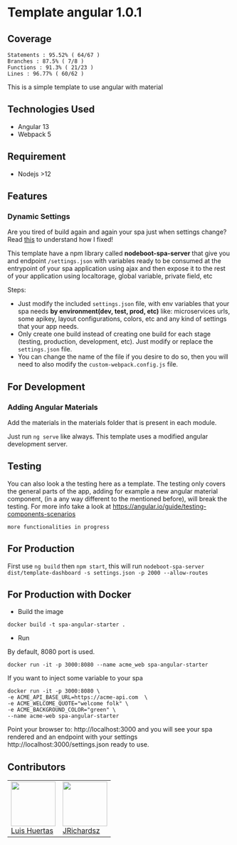# Template angular 1.0.1

## Coverage

```text
Statements : 95.52% ( 64/67 )
Branches : 87.5% ( 7/8 )
Functions : 91.3% ( 21/23 )
Lines : 96.77% ( 60/62 )
```

This is a simple template to use angular with material

## Technologies Used

- Angular 13
- Webpack 5

## Requirement

- Nodejs >12

## Features

### Dynamic Settings

Are you tired of build again and again your spa just when settings change? Read [this](https://github.com/nodeboot/nodeboot-spa-server#features) to understand how I fixed!

This template have a npm library called **nodeboot-spa-server** that give you and endpoint `/settings.json` with variables ready to be consumed at the entrypoint of your spa application using ajax and then expose it to the rest of your application using localtorage, global variable, private field, etc

Steps:

- Just modify the included `settings.json` file, with env variables that your spa needs **by environment(dev, test, prod, etc)** like: microservices urls, some apikey, layout configurations, colors, etc and any kind of settings that your app needs.
- Only create one build instead of creating one build for each stage (testing, production, development, etc). Just modify or replace the `settings.json` file.
- You can change the name of the file if you desire to do so, then you will need to also modify the `custom-webpack.config.js` file.

## For Development

### Adding Angular Materials

Add the materials in the materials folder that is present in each module.

Just run `ng serve` like always. This template uses a modified angular development server.

## Testing

You can also look a the testing here as a template. The testing only covers the general parts of the app, adding for example a new angular material component, (in a any way different to the mentioned before), will break the testing. For more info take a look at <https://angular.io/guide/testing-components-scenarios>

`more functionalities in progress`

## For Production

First use `ng build` then `npm start`, this will run `nodeboot-spa-server dist/template-dashboard -s settings.json -p 2000 --allow-routes`

## For Production with Docker

- Build the image

```
docker build -t spa-angular-starter .
```

- Run

By default, 8080 port is used.

```
docker run -it -p 3000:8080 --name acme_web spa-angular-starter
```

If you want to inject some variable to your spa

```
docker run -it -p 3000:8080 \
-e ACME_API_BASE_URL=https://acme-api.com  \
-e ACME_WELCOME_QUOTE="welcome folk" \
-e ACME_BACKGROUND_COLOR="green" \
--name acme-web spa-angular-starter
```

Point your browser to: http://localhost:3000 and you will see your spa rendered and an endpoint with your settings http://localhost:3000/settings.json ready to use.

## Contributors

<table>
  <tbody>
    <td>
      <img src="https://i.ibb.co/88Tp6n5/Recurso-7.png" width="100px;"/>
      <br />
      <label><a href="https://github.com/TacEtarip">Luis Huertas</a></label>
      <br />
    </td>
    <td>
      <img src="https://avatars0.githubusercontent.com/u/3322836?s=460&v=4" width="100px;"/>
      <br />
      <label><a href="http://jrichardsz.github.io/">JRichardsz</a></label>
      <br />
    </td>
  </tbody>
</table>
